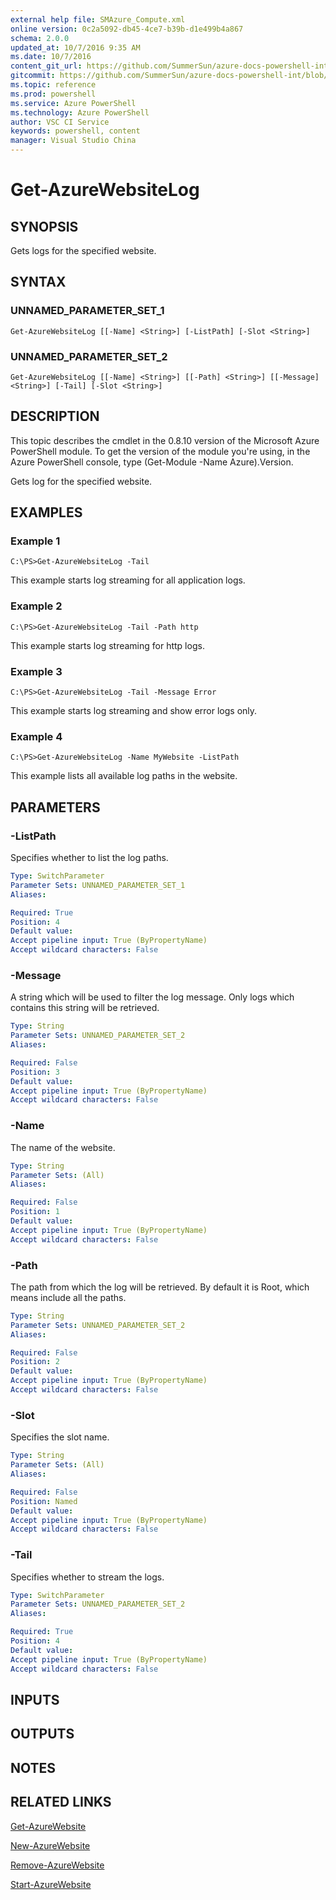 ```yaml
---
external help file: SMAzure_Compute.xml
online version: 0c2a5092-db45-4ce7-b39b-d1e499b4a867
schema: 2.0.0
updated_at: 10/7/2016 9:35 AM
ms.date: 10/7/2016
content_git_url: https://github.com/SummerSun/azure-docs-powershell-int/blob/master/azureps-cmdlets-docs/Service%20Management/v0.9.8/Azure.Compute/Get-AzureWebsiteLog.md
gitcommit: https://github.com/SummerSun/azure-docs-powershell-int/blob/3c5913303624ba7a7970d6758aac68ea04359cee/azureps-cmdlets-docs/Service%20Management/v0.9.8/Azure.Compute/Get-AzureWebsiteLog.md
ms.topic: reference
ms.prod: powershell
ms.service: Azure PowerShell
ms.technology: Azure PowerShell
author: VSC CI Service
keywords: powershell, content
manager: Visual Studio China
---
```


# Get-AzureWebsiteLog
## SYNOPSIS
Gets logs for the specified website.

## SYNTAX

### UNNAMED_PARAMETER_SET_1
```
Get-AzureWebsiteLog [[-Name] <String>] [-ListPath] [-Slot <String>]
```

### UNNAMED_PARAMETER_SET_2
```
Get-AzureWebsiteLog [[-Name] <String>] [[-Path] <String>] [[-Message] <String>] [-Tail] [-Slot <String>]
```

## DESCRIPTION
This topic describes the cmdlet in the 0.8.10 version of the Microsoft Azure PowerShell module.
To get the version of the module you're using, in the Azure PowerShell console, type (Get-Module -Name Azure).Version.

Gets log for the specified website.

## EXAMPLES

### Example 1
```
C:\PS>Get-AzureWebsiteLog -Tail
```

This example starts log streaming for all application logs.

### Example 2
```
C:\PS>Get-AzureWebsiteLog -Tail -Path http
```

This example starts log streaming for http logs.

### Example 3
```
C:\PS>Get-AzureWebsiteLog -Tail -Message Error
```

This example starts log streaming and show error logs only.

### Example 4
```
C:\PS>Get-AzureWebsiteLog -Name MyWebsite -ListPath
```

This example lists all available log paths in the website.

## PARAMETERS

### -ListPath
Specifies whether to list the log paths.

```yaml
Type: SwitchParameter
Parameter Sets: UNNAMED_PARAMETER_SET_1
Aliases: 

Required: True
Position: 4
Default value: 
Accept pipeline input: True (ByPropertyName)
Accept wildcard characters: False
```

### -Message
A string which will be used to filter the log message.
Only logs which contains this string will be retrieved.

```yaml
Type: String
Parameter Sets: UNNAMED_PARAMETER_SET_2
Aliases: 

Required: False
Position: 3
Default value: 
Accept pipeline input: True (ByPropertyName)
Accept wildcard characters: False
```

### -Name
The name of the website.

```yaml
Type: String
Parameter Sets: (All)
Aliases: 

Required: False
Position: 1
Default value: 
Accept pipeline input: True (ByPropertyName)
Accept wildcard characters: False
```

### -Path
The path from which the log will be retrieved.
By default it is Root, which means include all the paths.

```yaml
Type: String
Parameter Sets: UNNAMED_PARAMETER_SET_2
Aliases: 

Required: False
Position: 2
Default value: 
Accept pipeline input: True (ByPropertyName)
Accept wildcard characters: False
```

### -Slot
Specifies the slot name.

```yaml
Type: String
Parameter Sets: (All)
Aliases: 

Required: False
Position: Named
Default value: 
Accept pipeline input: True (ByPropertyName)
Accept wildcard characters: False
```

### -Tail
Specifies whether to stream the logs.

```yaml
Type: SwitchParameter
Parameter Sets: UNNAMED_PARAMETER_SET_2
Aliases: 

Required: True
Position: 4
Default value: 
Accept pipeline input: True (ByPropertyName)
Accept wildcard characters: False
```

## INPUTS

## OUTPUTS

## NOTES

## RELATED LINKS

[Get-AzureWebsite](0c2a5092-db45-4ce7-b39b-d1e499b4a867)

[New-AzureWebsite](498c1abd-298b-43e9-ac53-bc57054a5387)

[Remove-AzureWebsite](3997c3b8-37ce-4135-a17d-63ae3bdd8e74)

[Start-AzureWebsite](d6ee400f-4a92-4f2f-83bb-70188bb2000d)

